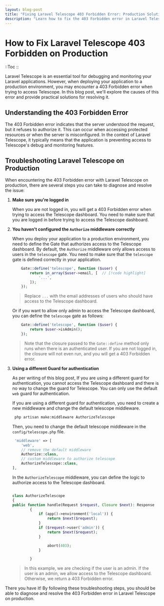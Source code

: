 ```yaml
---
layout: blog-post
title: "Fixing Laravel Telescope 403 Forbidden Error: Production Solutions"
description: "Learn how to fix the 403 Forbidden error in Laravel Telescope on production with practical tips and troubleshooting techniques."
---
```


<!-- Title:

How to Fix Laravel Telescope 403 Forbidden on Production
Introduction:

Introduce the problem briefly.
Mention the importance of Laravel Telescope for debugging.
Highlight the significance of fixing the 403 Forbidden error on production.
Header Tags:

H2: Understanding the 403 Forbidden Error
Explanation of what the error means and its implications.
H2: Causes of Laravel Telescope 403 Forbidden Error
Discuss common reasons for encountering this error.
H2: Basic Setup of Laravel Telescope
Brief overview of how Laravel Telescope is set up.
H2: Troubleshooting Laravel Telescope on Production
Tips and techniques for diagnosing and fixing the 403 Forbidden error.
H2: Utilizing Libraries for Debugging in Laravel Telescope
Discuss additional libraries and tools that complement Laravel Telescope for debugging purposes.
H2: Real-World Applications and Case Studies
Examples of how Laravel Telescope is used in real-world scenarios.
H2: Best Practices for Production Deployment with Laravel Telescope
Recommendations for optimizing production deployment and avoiding common errors.
H2: Conclusion
Summarize key points and provide final thoughts.
Conclusion:

Recap the main points discussed in the blog post.
Encourage readers to implement the solutions provided.
Invite feedback or questions from readers.
By structuring your header tags in this manner, you'll provide a clear and organized outline for both readers and search engines, improving the SEO performance of your blog post. -->

# How to Fix Laravel Telescope 403 Forbidden on Production

::Toc
::

Laravel Telescope is an essential tool for debugging and monitoring your Laravel applications. However, when deploying your application to a production environment, you may encounter a 403 Forbidden error when trying to access Telescope. In this blog post, we'll explore the causes of this error and provide practical solutions for resolving it.

## Understanding the 403 Forbidden Error

The 403 Forbidden error indicates that the server understood the request, but it refuses to authorize it. This can occur when accessing protected resources or when the server is misconfigured. In the context of Laravel Telescope, it typically means that the application is preventing access to Telescope's debug and monitoring features.

## Troubleshooting Laravel Telescope on Production

When encountering the 403 Forbidden error with Laravel Telescope on production, there are several steps you can take to diagnose and resolve the issue:

1.  **Make sure you're logged in**

    When you are not logged in, you will get a 403 Forbidden error when trying to access the Telescope dashboard.
    You need to make sure that you are logged in before trying to access the Telescope dashboard.

2.  **You haven't configured the `Authorize` middleware correctly**

    When you deploy your application to a production environment, you need to define the Gate that authorizes access to the Telescope dashboard. By default, the `Authorize` middleware only allows access to users in the `telescope` gate. You need to make sure that the `telescope` gate is defined correctly in your application.

    ```php
        Gate::define('telescope', function ($user) {
            return in_array($user->email, [  // [!code highlight]
                '...',
            ]);
        });
    ```

    > Replace `...` with the email addresses of users who should have access to the Telescope dashboard.

    Or if you want to allow only admin to access the Telescope dashboard, you can define the `telescope` gate as follows:

    ```php
        Gate::define('telescope', function ($user) {
            return $user->isAdmin();
        });
    ```

    > Note that the closure passed to the `Gate::define` method only runs when there is an authenticated user. If you are not logged in, the closure will not even run, and you will get a 403 Forbidden error.

3.  **Using a different Guard for authentication**

    As per writing of this blog post, If you are using a different guard for authentication, you cannot access the Telescope dashboard and there is no way to change the guard for Telescope. You can only use the default `web` guard for authentication.

    If you are using a different guard for authentication, you need to create a new middleware and change the default telescope middleware.

    ```bash
     php artisan make:middleware AuthorizeTelescope
    ```

    Then, you need to change the default telescope middleware in the `config/telescope.php` file.

    ```php
     'middleware' => [
        'web',
        // remove the default middleware
        Authorize::class,
        // custom middleware to authorize telescope
        AuthorizeTelescope::class,
    ],
    ```

    In the `AuthorizeTelescope` middleware, you can define the logic to authorize access to the Telescope dashboard.

    ```php

    class AuthorizeTelescope
    {
    public function handle(Request $request, Closure $next): Response
            {
                if (app()->environment('local')) {
                    return $next($request);
                }
                if ($request->user('admin')) {
                    return $next($request);
                }

                    abort(403);
                }

            }

    ```

    > In this example, we are checking if the user is an admin. If the user is an admin, we allow access to the Telescope dashboard. Otherwise, we return a 403 Forbidden error.

There you have it! By following these troubleshooting steps, you should be able to diagnose and resolve the 403 Forbidden error in Laravel Telescope on production.
